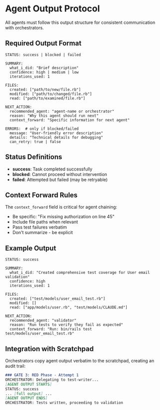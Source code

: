 # Agent Output Protocol
All agents must follow this output structure for consistent communication with orchestrators.

## Required Output Format

```text
STATUS: success | blocked | failed

SUMMARY:
  what_i_did: "Brief description"
  confidence: high | medium | low
  iterations_used: 1

FILES:
  created: ["path/to/new/file.rb"]
  modified: ["path/to/changed/file.rb"]
  read: ["path/to/examined/file.rb"]

NEXT_ACTION:
  recommended_agent: "agent-name or orchestrator"
  reason: "Why this agent should run next"
  context_forward: "Specific information for next agent"

ERRORS:  # only if blocked/failed
  message: "User-friendly error description"
  details: "Technical details for debugging"
  can_retry: true | false
```

## Status Definitions

- **success**: Task completed successfully
- **blocked**: Cannot proceed without intervention
- **failed**: Attempted but failed (may be retryable)

## Context Forward Rules

The `context_forward` field is critical for agent chaining:

- Be specific: "Fix missing authorization on line 45"
- Include file paths when relevant
- Pass test failures verbatim
- Don't summarize - be explicit

## Example Output

```text
STATUS: success

SUMMARY:
  what_i_did: "Created comprehensive test coverage for User email validation"
  confidence: high
  iterations_used: 1

FILES:
  created: ["test/models/user_email_test.rb"]
  modified: []
  read: ["app/models/user.rb", "test/models/CLAUDE.md"]

NEXT_ACTION:
  recommended_agent: "validator"
  reason: "Run tests to verify they fail as expected"
  context_forward: "Run: bin/rails test test/models/user_email_test.rb"
```

## Integration with Scratchpad

Orchestrators copy agent output verbatim to the scratchpad, creating an audit trail:

```markdown
### GATE 3: RED Phase - Attempt 1
ORCHESTRATOR: Delegating to test-writer...
[AGENT OUTPUT STARTS]
STATUS: success
... [full output] ...
[AGENT OUTPUT ENDS]
ORCHESTRATOR: Tests written, proceeding to validation
```

